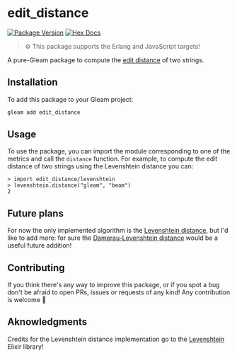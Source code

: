 # edit_distance

[![Package Version](https://img.shields.io/hexpm/v/edit_distance)](https://hex.pm/packages/edit_distance)
[![Hex Docs](https://img.shields.io/badge/hex-docs-ffaff3)](https://hexdocs.pm/edit_distance/)

> ⚙️ This package supports the Erlang and JavaScript targets!

A pure-Gleam package to compute the [edit distance](https://en.wikipedia.org/wiki/Edit_distance) of two strings.

## Installation

To add this package to your Gleam project:

```sh
gleam add edit_distance
```

## Usage

To use the package, you can import the module corresponding to one of the metrics and call the `distance` function. For example, to compute the edit distance of two strings using the Levenshtein distance you can:

```gleam
> import edit_distance/levenshtein
> levenshtein.distance("gleam", "beam")
2
```

## Future plans

For now the only implemented algorithm is the [Levenshtein distance](https://en.wikipedia.org/wiki/Levenshtein_distance), but I'd like to add more: for sure the [Damerau-Levenshtein distance](https://en.wikipedia.org/wiki/Damerau–Levenshtein_distance) would be a useful future addition!

## Contributing

If you think there's any way to improve this package, or if you spot a bug don't be afraid to open PRs, issues or requests of any kind! Any contribution is welcome 💜

## Aknowledgments

Credits for the Levenshtein distance implementation go to the [Levenshtein](https://github.com/preciz/levenshtein) Elixir library!
